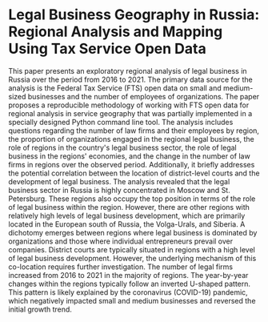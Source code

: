 # Legal Business Geography in Russia: Regional Analysis and Mapping Using Tax Service Open Data

This paper presents an exploratory regional analysis of legal business in Russia over the period from 2016 to 2021. The primary data source for the analysis is the Federal Tax Service (FTS) open data on small and medium-sized businesses and the number of employees of organizations. The paper proposes a reproducible methodology of working with FTS open data for regional analysis in service geography that was partially implemented in a specially designed Python command line tool. The analysis includes questions regarding the number of law firms and their employees by region, the proportion of organizations engaged in the regional legal business, the role of regions in the country's legal business sector, the role of legal business in the regions' economies, and the change in the number of law firms in regions over the observed period. Additionally, it briefly addresses the potential correlation between the location of district-level courts and the development of legal business. The analysis revealed that the legal business sector in Russia is highly concentrated in Moscow and St. Petersburg. These regions also occupy the top position in terms of the role of legal business within the region. However, there are other regions with relatively high levels of legal business development, which are primarily located in the European south of Russia, the Volga-Urals, and Siberia. A dichotomy emerges between regions where legal business is dominated by organizations and those where individual entrepreneurs prevail over companies. District courts are typically situated in regions with a high level of legal business development. However, the underlying mechanism of this co-location requires further investigation. The number of legal firms increased from 2016 to 2021 in the majority of regions. The year-by-year changes within the regions typically follow an inverted U-shaped pattern. This pattern is likely explained by the coronavirus (COVID-19) pandemic, which negatively impacted small and medium businesses and reversed the initial growth trend.
